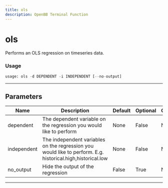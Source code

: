 ```yaml
---
title: ols
description: OpenBB Terminal Function
---
```


# ols

Performs an OLS regression on timeseries data.
### Usage 
```python
usage: ols -d DEPENDENT -i INDEPENDENT [--no-output]
```
---
## Parameters
| Name | Description | Default | Optional | Choices |
| ---- | ----------- | ------- | -------- | ------- |
| dependent | The dependent variable on the regression you would like to perform | None | False | None |
| independent | The independent variables on the regression you would like to perform. E.g. historical.high,historical.low | None | False | None |
| no_output | Hide the output of the regression | False | True | None |
---
